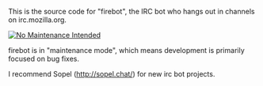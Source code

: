 This is the source code for "firebot", the IRC bot who hangs out in channels on
irc.mozilla.org.

[![No Maintenance Intended](http://unmaintained.tech/badge.svg)](http://unmaintained.tech/)

firebot is in "maintenance mode", which means development is primarily focused
on bug fixes.

I recommend Sopel (http://sopel.chat/) for new irc bot projects.
